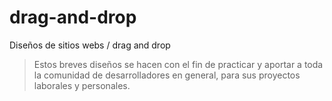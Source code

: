 # drag-and-drop

Diseños de sitios webs / drag and drop
> Estos breves diseños se hacen con el fin de practicar y aportar a toda la comunidad de desarrolladores en general, para sus proyectos laborales y personales.
